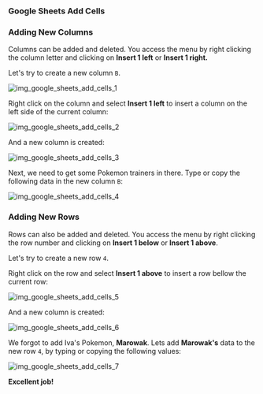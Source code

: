 ### Google Sheets Add Cells


### Adding New Columns

Columns can be added and deleted. You access the menu by right clicking the column letter and clicking on **Insert 1 left** or **Insert 1 right.**

Let's try to create a new column `B`.

![img_google_sheets_add_cells_1](https://user-images.githubusercontent.com/47166768/191951115-512bf2b8-e646-401a-ac03-0a849b8ab57b.png)

Right click on the column and select **Insert 1 left** to insert a column on the left side of the current column:

![img_google_sheets_add_cells_2](https://user-images.githubusercontent.com/47166768/191951373-a77bcf7f-f550-4064-9b53-0c0eaa893f14.png)

And a new column is created:

![img_google_sheets_add_cells_3](https://user-images.githubusercontent.com/47166768/191951413-5e0ec447-7a26-4671-b891-7f54591fcb9e.png)

Next, we need to get some Pokemon trainers in there. Type or copy the following data in the new column `B`:

![img_google_sheets_add_cells_4](https://user-images.githubusercontent.com/47166768/191951454-a477ad54-34e6-42ed-be22-67f44c838b33.png)






### Adding New Rows

Rows can also be added and deleted. You access the menu by right clicking the row number and clicking on **Insert 1 below** or **Insert 1 above**.

Let's try to create a new row `4`.

Right click on the row and select **Insert 1 above** to insert a row bellow the current row:

![img_google_sheets_add_cells_5](https://user-images.githubusercontent.com/47166768/191951602-2b0dca09-382c-4744-918e-fa764b1e5e13.png)

And a new column is created:

![img_google_sheets_add_cells_6](https://user-images.githubusercontent.com/47166768/191951630-926bbf01-d0ff-4c52-9cd3-bc960d7d79d0.png)


We forgot to add Iva's Pokemon, **Marowak**. Lets add **Marowak's** data to the new row `4`, by typing or copying the following values:

![img_google_sheets_add_cells_7](https://user-images.githubusercontent.com/47166768/191951755-3f6654bb-5217-4f59-a5fe-eac52fc5f533.png)

**Excellent job!**
